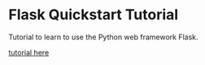 Flask Quickstart Tutorial
=========================

Tutorial to learn to use the Python web framework Flask.

[tutorial here](http://flask.pocoo.org/docs/quickstart/)
